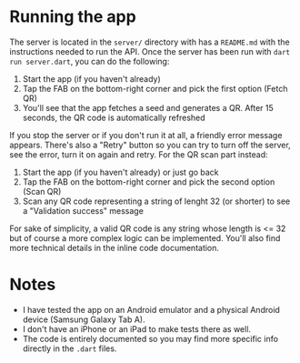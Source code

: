 # Running the app

The server is located in the `server/` directory with has a `README.md` with the instructions needed to run the API. Once the server has been run with `dart run server.dart`, you can do the following:

 1. Start the app (if you haven't already)
 2. Tap the FAB on the bottom-right corner and pick the first option (Fetch QR)
 3. You'll see that the app fetches a seed and generates a QR. After 15 seconds, the QR code is automatically refreshed

If you stop the server or if you don't run it at all, a friendly error message appears. There's also a "Retry" button so you can try to turn off the server, see the error, turn it on again and retry. For the QR scan part instead:

 1. Start the app (if you haven't already) or just go back
 2. Tap the FAB on the bottom-right corner and pick the second option (Scan QR)
 3. Scan any QR code representing a string of lenght 32 (or shorter) to see a "Validation success" message

For sake of simplicity, a valid QR code is any string whose length is <= 32 but of course a more complex logic can be implemented. You'll also find more technical details in the inline code documentation.

# Notes

 - I have tested the app on an Android emulator and a physical Android device (Samsung Galaxy Tab A).
 - I don't have an iPhone or an iPad to make tests there as well.
 - The code is entirely documented so you may find more specific info directly in the `.dart` files.